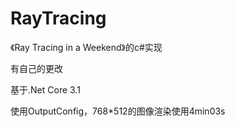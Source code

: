 # RayTracing

《Ray Tracing in a Weekend》的c#实现

有自己的更改

基于.Net Core 3.1

使用OutputConfig，768*512的图像渲染使用4min03s
